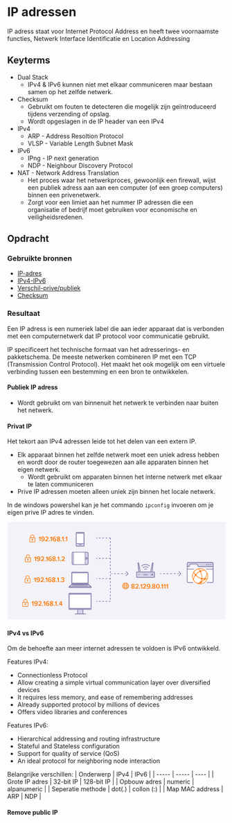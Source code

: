 # IP adressen
IP adress staat voor Internet Protocol Address en heeft twee voornaamste functies, Netwerk Interface Identificatie en Location Addressing

## Keyterms

* Dual Stack
    * IPv4 & IPv6 kunnen niet met elkaar communiceren maar bestaan samen op het zelfde netwerk.
* Checksum 
    * Gebruikt om fouten te detecteren die mogelijk zijn geïntroduceerd tijdens verzending of opslag.
    * Wordt opgeslagen in de IP header van een IPv4
* IPv4
    * ARP - Address Resoltion Protocol
    * VLSP - Variable Length Subnet Mask
* IPv6
    * IPng - IP next generation
    * NDP - Neighbour Discovery Protocol
* NAT - Network Address Translation
    * Het proces waar het netwerkproces, gewoonlijk een firewall, wijst een publiek adress aan aan een computer (of een groep computers) binnen een privenetwerk. 
    * Zorgt voor een limiet aan het nummer IP adressen die een organisatie of bedrijf moet gebruiken voor economische en veiligheidsredenen.


## Opdracht


### Gebruikte bronnen
- [IP-adres](https://whatismyipaddress.com/)
- [IPv4-IPv6](https://www.guru99.com/difference-ipv4-vs-ipv6.html)
- [Verschil-prive/publiek](https://www.avg.com/en/signal/public-vs-private-ip-address)
- [Checksum](https://www.ibm.com/docs/en/zvm/7.2?topic=verification-tcpip-checksum-testing)


### Resultaat
Een IP adress is een numeriek label die aan ieder apparaat dat is verbonden met een computernetwerk dat IP protocol voor communicatie gebruikt. 

IP specificeert het technische formaat van het adresserings- en pakketschema. De meeste netwerken combineren IP met een TCP (Transmission Control Protocol). Het maakt het ook mogelijk om een virtuele verbinding tussen een bestemming en een bron te ontwikkelen.

#### Publiek IP adress
* Wordt gebruikt om van binnenuit het netwerk te verbinden naar buiten het netwerk.

#### Privat IP
Het tekort aan IPv4 adressen leide tot het delen van een extern IP.
* Elk apparaat binnen het zelfde netwerk moet een uniek adress hebben en wordt door de router toegewezen aan alle apparaten binnen het eigen netwerk.
    * Wordt gebruikt om apparaten binnen het interne netwerk met elkaar te laten communiceren 
* Prive IP adressen moeten alleen uniek zijn binnen het locale netwerk.

In de windows powershel kan je het commando `ipconfig` invoeren om je eigen prive IP adres te vinden. 
 
![private-publicIP](../00_includes/02_Cloud_02/private-publicIP.png)

#### IPv4 vs IPv6
Om de behoefte aan meer internet adressen te voldoen is IPv6 ontwikkeld. 

Features IPv4:
- Connectionless Protocol
- Allow creating a simple virtual communication layer over diversified devices
- It requires less memory, and ease of remembering addresses
- Already supported protocol by millions of devices
- Offers video libraries and conferences

Features IPv6:
- Hierarchical addressing and routing infrastructure
- Stateful and Stateless configuration
- Support for quality of service (QoS)
- An ideal protocol for neighboring node interaction

Belangrijke verschillen:
| Onderwerp | IPv4 | IPv6 |
| ----- | ----- | ---- |
| Grote IP adres | 32-bit IP | 128-bit IP |
| Opbouw adres | numeric | alpanumeric |
| Seperatie methode | dot(.) | collon (:) |
| Map MAC address | ARP | NDP |

#### Remove public IP

